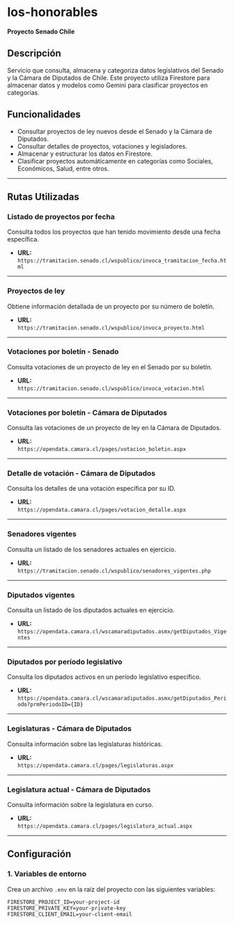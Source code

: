# los-honorables

**Proyecto Senado Chile**
## Descripción
Servicio que consulta, almacena y categoriza datos legislativos del Senado y la Cámara de Diputados de Chile. Este proyecto utiliza Firestore para almacenar datos y modelos como Gemini para clasificar proyectos en categorías.

## Funcionalidades
- Consultar proyectos de ley nuevos desde el Senado y la Cámara de Diputados.
- Consultar detalles de proyectos, votaciones y legisladores.
- Almacenar y estructurar los datos en Firestore.
- Clasificar proyectos automáticamente en categorías como Sociales, Económicos, Salud, entre otros.

---

## Rutas Utilizadas
### **Listado de proyectos por fecha**
Consulta todos los proyectos que han tenido movimiento desde una fecha específica.
- **URL:**  
  `https://tramitacion.senado.cl/wspublico/invoca_tramitacion_fecha.html`

---

### **Proyectos de ley**
Obtiene información detallada de un proyecto por su número de boletín.
- **URL:**  
  `https://tramitacion.senado.cl/wspublico/invoca_proyecto.html`

---

### **Votaciones por boletín - Senado**
Consulta votaciones de un proyecto de ley en el Senado por su boletín.
- **URL:**  
  `https://tramitacion.senado.cl/wspublico/invoca_votacion.html`

---

### **Votaciones por boletín - Cámara de Diputados**
Consulta las votaciones de un proyecto de ley en la Cámara de Diputados.
- **URL:**  
  `https://opendata.camara.cl/pages/votacion_boletin.aspx`

---

### **Detalle de votación - Cámara de Diputados**
Consulta los detalles de una votación específica por su ID.
- **URL:**  
  `https://opendata.camara.cl/pages/votacion_detalle.aspx`

---

### **Senadores vigentes**
Consulta un listado de los senadores actuales en ejercicio.
- **URL:**  
  `https://tramitacion.senado.cl/wspublico/senadores_vigentes.php`

---

### **Diputados vigentes**
Consulta un listado de los diputados actuales en ejercicio.
- **URL:**  
  `https://opendata.camara.cl/wscamaradiputados.asmx/getDiputados_Vigentes`

---

### **Diputados por período legislativo**
Consulta los diputados activos en un período legislativo específico.
- **URL:**  
  `https://opendata.camara.cl/wscamaradiputados.asmx/getDiputados_Periodo?prmPeriodoID={ID}`

---

### **Legislaturas - Cámara de Diputados**
Consulta información sobre las legislaturas históricas.
- **URL:**  
  `https://opendata.camara.cl/pages/legislaturas.aspx`

---

### **Legislatura actual - Cámara de Diputados**
Consulta información sobre la legislatura en curso.
- **URL:**  
  `https://opendata.camara.cl/pages/legislatura_actual.aspx`

---

## Configuración
### **1. Variables de entorno**
Crea un archivo `.env` en la raíz del proyecto con las siguientes variables:

```env
FIRESTORE_PROJECT_ID=your-project-id
FIRESTORE_PRIVATE_KEY=your-private-key
FIRESTORE_CLIENT_EMAIL=your-client-email
